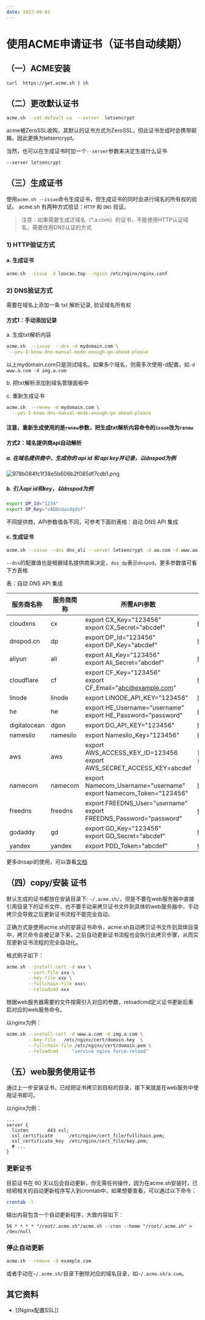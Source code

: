 ```yaml
---
date: 2023-08-01
---
```

# 使用ACME申请证书（证书自动续期）

## （一）ACME安装

```sh
curl  https://get.acme.sh | sh
```

## （二）更改默认证书

```sh
acme.sh --set-default-ca  --server  letsencrypt
```

acme被ZeroSSL收购，其默认的证书方式为ZeroSSL，但此证书生成时会携带邮箱，因此更换为letsencrypt。

当然，也可以在生成证书时加一个`--server`参数来决定生成什么证书

```sh
--server letsencrypt
```

## （三）生成证书

使用`acme.sh --issue`命令生成证书，但生成证书的同时会进行域名的所有权的验证。 acme.sh 有两种方式验证：`HTTP` 和 `DNS` 验证。

> 注意：如果需要生成泛域名（*.a.com）的证书，不能使用HTTP认证域名，需要改用DNS认证的方式

### 1) HTTP验证方式

#### a. 生成证书

```sh
acme.sh --issue -d loocao.top --nginx /etc/nginx/nginx.conf
```

### 2) DNS验证方式

需要在域名上添加一条 txt 解析记录, 验证域名所有权

#### 方式1：手动添加记录

a. 生成txt解析内容

```sh
acme.sh  --issue  --dns -d mydomain.com \
 --yes-I-know-dns-manual-mode-enough-go-ahead-please
```

以上mydomain.com只是测试域名，如果多个域名，则需多次使用-d配置，如`-d www.a.com -d img.a.com`

b. 把txt解析添加到域名管理面板中

c. 重新生成证书

```sh
acme.sh  --renew -d mydomain.com \
  --yes-I-know-dns-manual-mode-enough-go-ahead-please
```

#### 注意，重新生成使用的是`renew`参数，把生成txt解析内容命令的`issue`改为`renew`

#### 方式2：域名提供商api自动解析

##### a. 在域名提供商中，生成你的 api id 和 api key并记录，以dnspod为例

![978b084fc1f38e5b606b2f085df7cdb1.png](assets/978b084fc1f38e5b606b2f085df7cdb1.png)

##### b. 引入api id和key，以dnspod为例

```sh
export DP_Id="1234"
export DP_Key="sADDsdasdgdsf"
```

不同提供商，API参数值各不同，可参考下面的表格：自动 DNS API 集成

#### c. 生成证书

```sh
acme.sh --issue --dns dns_ali --server letsencrypt -d aa.com -d www.aa.com
```

`--dns`的配置值也是根据域名提供商来决定，`dns_dp`表示`dnspod`。更多参数值可看下方表格

表：自动 DNS API 集成

| 服务商名称 | 服务商简称 | 所需API参数 | 获取API参数地址 |
| --- | --- | --- | --- |
| cloudxns | cx  | export CX_Key="123456"<br>export CX_Secret="abcdef" | https://www.cloudxns.net/AccountManage/apimanage.html |
| dnspod.cn | dp  | export DP_Id="123456"<br>export DP_Key="abcdef" | https://www.dnspod.cn/console/user/security |
| aliyun | ali | export Ali_Key="123456"<br>export Ali_Secret="abcdef" | https://www.dnspod.cn/console/user/security |
| cloudflare | cf  | export CF_Key="123456"<br>export CF_Email="abc@example.com" | https://dash.cloudflare.com/profile/api-tokens |
| linode | linode | export LINODE\_API\_KEY="123456" | https://manager.linode.com/profile/api |
| he  | he  | export HE_Username="username"<br>export HE_Password="password" | [he](https://dns.he.net/)的用户名密码 |
| digitalocean | dgon | export DO\_API\_KEY="123456" | https://cloud.digitalocean.com/settings/applications |
| namesilo | namesilo | export Namesilo_Key="123456" | https://www.namesilo.com/account_api.php |
| aws | aws | export AWS\_ACCESS\_KEY_ID=123456<br>export AWS\_SECRET\_ACCESS_KEY=abcdef | [http://docs.aws.amazon.com/IAM/latest/UserGuide/id\_users\_create.html](http://docs.aws.amazon.com/IAM/latest/UserGuide/id_users_create.html) |
| namecom | namecom | export Namecom_Username="username"<br>export Namecom_Token="123456" | https://www.name.com/reseller/apply |
| freedns | freedns | export FREEDNS_User="username"<br>export FREEDNS_Password="password" | [freedns](https://freedns.afraid.org/)的用户名密码 |
| godaddy | gd  | export GD_Key="123456"<br>export GD_Secret="abcdef" | https://developer.godaddy.com/keys/ |
| yandex | yandex | export PDD_Token="abcdef" | https://tech.yandex.com/domain/doc/concepts/access-docpage/ |

更多dnsapi的使用，可以查看[文档](https://github.com/acmesh-official/acme.sh/wiki/dnsapi)

## （四）copy/安装 证书

默认生成的证书都放在安装目录下: `~/.acme.sh/`，但是不要在web服务器中直接引用目录下的证书文件，也不要手动来拷贝证书文件到具体的web服务器中，手动拷贝会导致之后更新证书流程不能完全自动。

正确方式是使用acme.sh的安装证书命令，acme.sh自动拷贝证书文件到具体目录中，拷贝命令会被记录下来，之后自动更新证书流程也会执行此拷贝步骤，从而实现更新证书流程的完全自动化。

格式例子如下：

```sh
acme.sh --install-cert -d xxx \
        --cert-file xxx \
        --key-file xxx \
        --fullchain-file xxx\
        --reloadcmd xxx
```

根据web服务器需要的文件按需引入对应的参数，reloadcmd定义证书更新后重启对应的web服务命令。

以nginx为例：

```sh
acme.sh --install-cert -d www.a.com -d img.a.com \
        --key-file   /etc/nginx/cert/domain.key  \
        --fullchain-file /etc/nginx/cert/domain.pem \
        --reloadcmd     "service nginx force-reload"
```

## （五）web服务使用证书

通过上一步安装证书，已经把证书拷贝到目标的目录，接下来就是在web服务中使用证书即可。

以nginx为例：

```nginx
...
server {
  listen       443 ssl;
  ssl_certificate      /etc/nginx/cert_file/fullchain.pem;
  ssl_certificate_key  /etc/nginx/cert_file/key.pem;
  # ...
}
```

### 更新证书

目前证书在 60 天以后会自动更新，你无需任何操作，因为在acme.sh安装时，已经把相关的自动更新程序写入到crontab中，如果想要查看，可以通过以下命令：

```sh
crontab -l
```

输出内容包含一个自动更新程序，大致内容如下：

```crontab
56 * * * * "/root/.acme.sh"/acme.sh --cron --home "/root/.acme.sh" > /dev/null
```

### 停止自动更新

```sh
acme.sh --remove -d example.com
```

或者手动在`~/.acme.sh/`目录下删除对应的域名目录，如`~/.acme.sh/a.com`。

## 其它资料

- [[Nginx配置SSL]]